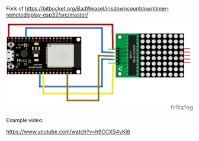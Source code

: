 Fork of https://bitbucket.org/BadWeasel/irisdowncountdowntimer-remotedisplay-esp32/src/master/

![Circuit](https://github.com/sledzik1984/irisdowncountdowntimer-remotedisplay-esp32/blob/main/clock-8001-display_bb.png?raw=true)

Example video:

https://www.youtube.com/watch?v=h9CCXS4vKi8
